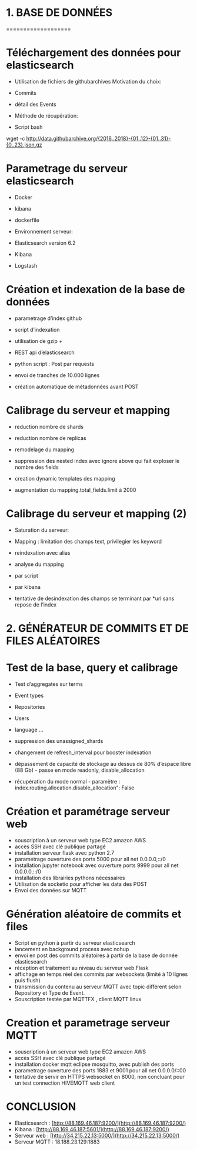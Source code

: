 # 1. BASE DE DONNÉES
===================

# Téléchargement des données pour elasticsearch

- Utilisation de fichiers de githubarchives
Motivation du choix:

- Commits
- détail des Events

- Méthode de récupération: 

- Script bash

 wget -c http://data.githubarchive.org/{2016..2018}-{01..12}-{01..31}-{0..23}.json.gz

# Parametrage du serveur elasticsearch

- Docker
- kibana
- dockerfile
- Environnement serveur:

- Elasticsearch version 6.2
- Kibana
- Logstash

# Création et indexation de la base de données

- parametrage d’index github
- script d’indexation

- utilisation de gzip + 
- REST api d’elasticsearch	
- python script : Post par requests
- envoi de tranches de 10.000 lignes
- création automatique de métadonnées  avant POST

# Calibrage du serveur et mapping

- reduction nombre de shards
- reduction nombre de replicas
- remodelage du mapping

- suppression des nested index avec ignore above qui fait exploser le nombre des fields
- creation dynamic templates des mapping

- augmentation du mapping.total_fields.limit à 2000

# Calibrage du serveur et mapping (2)

- Saturation du serveur:
- Mapping : limitation des champs text, privilegier les keyword
- reindexation avec alias
- analyse du mapping 

- par script
- par kibana

- tentative de desindexation des champs se terminant par *url sans repose de l’index

# 2. GÉNÉRATEUR DE COMMITS ET DE FILES ALÉATOIRES

# Test de la base, query et calibrage

- Test d’aggregates sur terms

- Event types
- Repositories
- Users
- language ...

- suppression des unassigned_shards
- changement de refresh_interval pour booster indexation
- dépassement de capacité de stockage au dessus de 80% d’espace libre (88 Gb) - passe en mode readonly, disable_allocation
- récupération du mode normal - paramètre : index.routing.allocation.disable_allocation": False

# Création et paramétrage serveur web 

- souscription à un serveur web type EC2 amazon AWS
- accès SSH avec clé publique partagé 
- installation serveur flask avec python 2.7
- parametrage ouverture des ports 5000 pour all net 0.0.0.0,::/0
- installation jupyter notebook  avec ouverture ports 9999 pour all net 0.0.0.0,::/0
- installation des librairies pythons nécessaires  
- Utilisation de socketio pour afficher les data des POST
- Envoi des données sur MQTT

# Génération aléatoire de commits et files

- Script en python à partir du serveur elasticsearch
- lancement en background process avec nohup
- envoi en post des commits aléatoires à partir de la base de donnée elasticsearch
- réception et traitement au niveau du serveur web Flask
- affichage en temps réel des commits par websockets (limité à 10 lignes puis flush)
- transmission du contenu au serveur MQTT avec topic différent selon Repository et Type de Event.
- Souscription testée par MQTTFX , client MQTT linux

# Creation et parametrage serveur MQTT 

- souscription à un serveur web type EC2 amazon AWS
- accès SSH avec clé publique partagé 
- installation docker mqtt eclipse mosquitto, avec publish des ports
- parametrage ouverture des ports 1883 et 9001 pour all net 0.0.0.0/::00
- tentative de servir en HTTPS websocket en 8000, non concluant pour un test connection HIVEMQTT web client

# CONCLUSION

- Elasticsearch : [http://88.169.46.187:9200/](http://88.169.46.187:9200/)
- Kibana : [http://88.169.46.187:5601/](http://88.169.46.187:9200/)
- Serveur web : [http://34.215.22.13:5000/](http://34.215.22.13:5000/)
- Serveur MQTT : 18.188.23.129:1883
